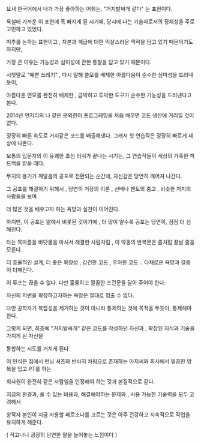 요새 한국어에서 내가 가장 좋아하는 어휘는, "거지발싸개 같다" 는 표현이다.


욕설에 가까운 이 표현에 푹 빠지게 된 시기에, 당시에 나는 기술자로서의 정체성을 주로 고민하고 있었다.

미추를 논하는 표현이고 , 자본과 계급에 대한 익살스러운 맥락을 담고 있기 때문이기도 하지만,

가장 큰 이유는 기능성과 심미성에 관한 통찰을 담고 있기 때문이다.


시쳇말로 "예쁜 쓰레기" , 다시 말해 쓸모를 배제한 아름다움이 순수한 심미성을 드러내듯이,

아름다운 면모를 완전히 배제한 , 급박하고 투박한 도구가 순수한 기능성을 드러낸다고 본다.


2014년 언저리의  나 같은 문외한이 프로그래밍을 처음 배우면 코드 생산에 거리낄 것이 없다.

굉장히 빠른 속도로 거지같은 코드를 배출해낸다. 그래서 첫 연습작은 굉장히 빠르게 세상에 나온다.

보통의 입문자의 이 유쾌한 초심 러쉬가 끝나는 시기는, 그 연습작들이 세상의 가혹한 피드백을 받을 때다.


무지의 용기가 깨달음의 공포로 전환되는 순간에, 자신감은 당연히 깨어져 나간다.

그 공포를 해결하기 위해서 , 당연히 거장의 이론 , 선배나 멘토의 충고 , 비슷한 처지의 사람들을 보며

더 많은 것을 배우고자 하는 욕망과 실천이 이어진다.


하지만, 이 공포는 앎에서 비롯된 것이기에 , 더 많이 알수록 공포는 당연히, 점점 더 심해진다.

타는 목마름을 바닷물을 마셔서 해결한 사람처럼 , 이 악몽의 반복문은 좀처럼 끝날 줄을 모른다.

더 효율적인  설계, 더 좋은 확장성 , 강건한 코드 , 우아한 코드 .. 다채로운 욕망과 갈증이 더해진다.


이 루프는 끊을 수 없다. 다만 훌륭하고 깔끔한 조건문을 달아 주어야 한다.

자신의 저변을 확장하고자하는 욕망은 절대로 멈출 수 없다.

다만 공학자가 복잡성을 제거하는 것이 아니라 통제하는 것에 목적을 두듯이, 통제해야 한다.

그렇게 되면,  최초에 "거지발싸개" 같은 코드를 작성하던 자신과 , 확장된 지식과 기술을 가지게 된 자신을

통합하는 시도를 거치게 된다.


이 인식은 집에서 런닝 셔츠와 반바지 차림으로 존재하는 아저씨와 회사에서 멀끔한 양복을 입고 PT를 하는

회사원이 완전히 같은 사람임을 인정해야 하는 것과 본질적으로 같다.


지금의  환경과, 쓸 수 있는 비용과, 해결해야하는 문제와 , 사용 가능한 기술력을 모두 고려해서

창작자 본인이 지금 사용할 페르소나를 고르는 것은 아주 건강하고 지속적으로 작업을 유지하게 해준다.


( 적고나니 굉장히 당연한 말을 늘어놓는 느낌이다 ) 